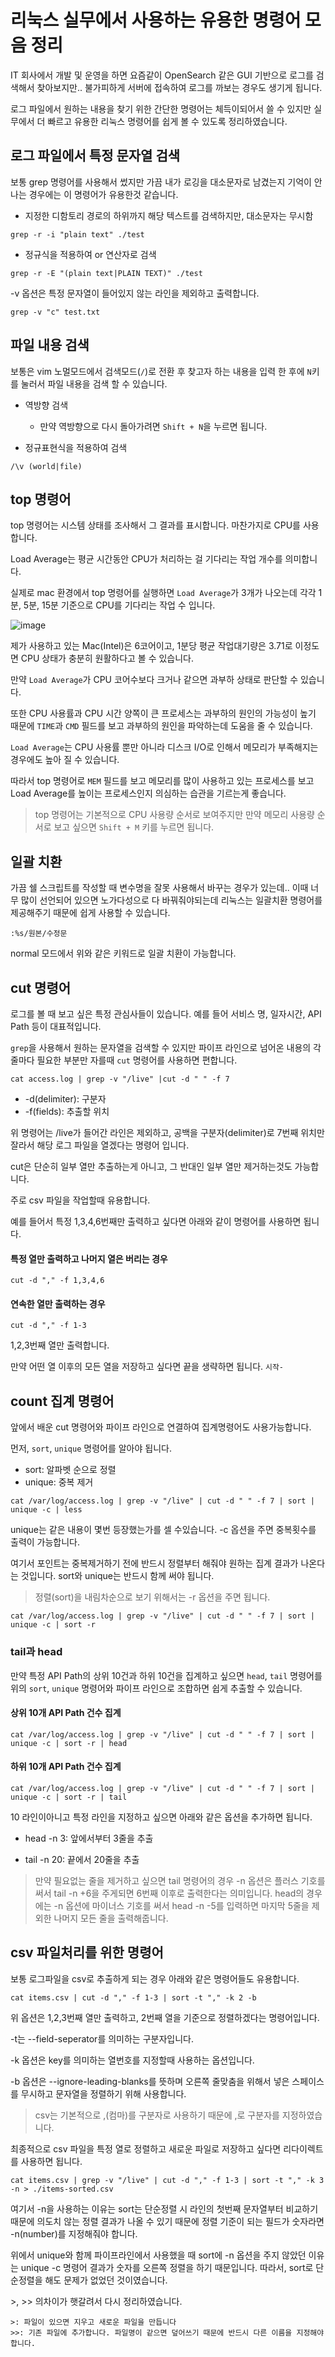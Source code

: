 # 리눅스 실무에서 사용하는 유용한 명령어 모음 정리

IT 회사에서 개발 및 운영을 하면 요즘같이 OpenSearch 같은 GUI 기반으로 로그를 검색해서 찾아보지만.. 불가피하게 서버에 접속하여 로그를 까보는 경우도 생기게 됩니다.

로그 파일에서 원하는 내용을 찾기 위한 간단한 명령어는 체득이되어서 쓸 수 있지만 실무에서 더 빠르고 유용한 리눅스 명령어를 쉽게 볼 수 있도록 정리하였습니다.


## 로그 파일에서 특정 문자열 검색

보통 grep 명령어를 사용해서 썼지만 가끔 내가 로깅을 대소문자로 남겼는지 기억이 안나는 경우에는 이 명령어가 유용한것 같습니다.


- 지정한 디함토리 경로의 하위까지 해당 텍스트를 검색하지만, 대소문자는 무시함

```
grep -r -i "plain text" ./test
```

- 정규식을 적용하여 or 연산자로 검색

```
grep -r -E "(plain text|PLAIN TEXT)" ./test
```

-v 옵션은 특정 문자열이 들어있지 않는 라인을 제외하고 출력합니다.

```
grep -v "c" test.txt
```

## 파일 내용 검색

보통은 vim 노멀모드에서 검색모드(`/`)로 전환 후 찾고자 하는 내용을 입력 한 후에 
`N`키를 눌러서 파일 내용을 검색 할 수 있습니다. 

- 역방향 검색
    - 만약 역방향으로 다시 돌아가려면 `Shift + N`을 누르면 됩니다.

- 정규표현식을 적용하여 검색

```
/\v (world|file)
```

## top 명령어

top 명령어는 시스템 상태를 조사해서 그 결과를 표시합니다. 마찬가지로 CPU를 사용합니다.

Load Average는 평균 시간동안 CPU가 처리하는 걸 기다리는 작업 개수를 의미합니다.

실제로 mac 환경에서 top 명령어를 실행하면 `Load Average`가 3개가 나오는데 각각 1분, 5분, 15분 기준으로 CPU를 기다리는 작업 수 입니다.

![image](https://user-images.githubusercontent.com/22395934/221343414-03095500-237f-48e8-9b8e-31502f160f0e.png)

제가 사용하고 있는 Mac(Intel)은 6코어이고, 1분당 평균 작업대기량은 3.71로 이정도면 CPU 상태가 충분히 원활하다고 볼 수 있습니다.

만약 `Load Average`가 CPU 코어수보다 크거나 같으면 과부하 상태로 판단할 수 있습니다.

또한 CPU 사용률과 CPU 시간 양쪽이 큰 프로세스는 과부하의 원인의 가능성이 높기 때문에 `TIME`과 `CMD` 필드를 보고 과부하의 원인을 파악하는데 도움을 줄 수 있습니다.

`Load Average`는 CPU 사용률 뿐만 아니라 디스크 I/O로 인해서 메모리가 부족해지는 경우에도 높아 질 수 있습니다. 

따라서 top 명령어로 `MEM` 필드를 보고 메모리를 많이 사용하고 있는 프로세스를 보고 Load Average를 높이는 프로세스인지 의심하는 습관을 기르는게 좋습니다.

> top 명령어는 기본적으로 CPU 사용량 순서로 보여주지만 만약 메모리 사용량 순서로 보고 싶으면 `Shift + M` 키를 누르면 됩니다.

## 일괄 치환

가끔 쉘 스크립트를 작성할 때 변수명을 잘못 사용해서 바꾸는 경우가 있는데.. 이때 너무 많이 선언되어 있으면 노가다성으로 다 바꿔줘야되는데 리눅스는 일괄치환 명령어를 제공해주기 때문에 쉽게 사용할 수 있습니다.

```
:%s/원본/수정문
```

normal 모드에서 위와 같은 키워드로 일괄 치환이 가능합니다.

## cut 명령어

로그를 볼 때 보고 싶은 특정 관심사들이 있습니다. 예를 들어 서비스 명, 일자시간, API Path 등이 대표적입니다.

`grep`을 사용해서 원하는 문자열을 검색할 수 있지만 파이프 라인으로 넘어온 내용의 각 줄마다 필요한 부분만 자를때 `cut` 명령어를 사용하면 편합니다.

```
cat access.log | grep -v "/live" |cut -d " " -f 7
```


- -d(delimiter): 구분자
- -f(fields): 추출할 위치

위 명령어는 /live가 들어간 라인은 제외하고, 공백을 구분자(delimiter)로 7번째 위치만 잘라서 해당 로그 파일을 열겠다는 명령어 입니다.

cut은 단순히 일부 열만 추출하는게 아니고, 그 반대인 일부 열만 제거하는것도 가능합니다.

주로 csv 파일을 작업할때 유용합니다.

예를 들어서 특정 1,3,4,6번째만 출력하고 싶다면
아래와 같이 명령어를 사용하면 됩니다.

#### 특정 열만 출력하고 나머지 열은 버리는 경우

```
cut -d "," -f 1,3,4,6
```

#### 연속한 열만 출력하는 경우

```
cut -d "," -f 1-3 
```
1,2,3번째 열만 출력합니다.

만약 어떤 열 이후의 모든 열을 저장하고 싶다면 끝을 생략하면 됩니다. `시작-`


## count 집계 명령어

앞에서 배운 cut 명령어와 파이프 라인으로 연결하여 집계명령어도 사용가능합니다.

먼저, `sort`, `unique` 명령어를 알아야 됩니다.

- sort: 알파벳 순으로 정렬
- unique: 중복 제거

```
cat /var/log/access.log | grep -v "/live" | cut -d " " -f 7 | sort | unique -c | less 
```

unique는 같은 내용이 몇번 등장했는가를 셀 수있습니다. -c 옵션을 주면 중복횟수를 출력이 가능합니다.

여기서 포인트는 중복제거하기 전에 반드시 정렬부터 해줘야 원하는 집계 결과가 나온다는 것입니다. sort와 unique는 반드시 함께 써야 됩니다.

> 정렬(sort)을 내림차순으로 보기 위해서는 -r 옵션을 주면 됩니다.

```
cat /var/log/access.log | grep -v "/live" | cut -d " " -f 7 | sort | unique -c | sort -r 
```

### tail과 head

만약 특정 API Path의 상위 10건과 하위 10건을 집계하고 싶으면 `head`, `tail` 명령어를 위의 `sort`, `unique` 명령어와 파이프 라인으로 조합하면 쉽게 추출할 수 있습니다.


#### 상위 10개 API Path 건수 집계

```
cat /var/log/access.log | grep -v "/live" | cut -d " " -f 7 | sort | unique -c | sort -r | head
```

#### 하위 10개 API Path 건수 집계

```
cat /var/log/access.log | grep -v "/live" | cut -d " " -f 7 | sort | unique -c | sort -r | tail
```

10 라인이아니고 특정 라인을 지정하고 싶으면 아래와 같은 옵션을 추가하면 됩니다.

- head -n 3: 앞에서부터 3줄을 추출

- tail -n 20: 끝에서 20줄을 추출

> 만약 필요없는 줄을 제거하고 싶으면 tail 명령어의 경우 -n 옵션은 플러스 기호를 써서 tail -n +6을 주게되면 6번째 이후로 출력한다는 의미입니다. head의 경우에는 -n 옵션에 마이너스 기호를 써서 head -n -5를 입력하면 마지막 5줄을 제외한 나머지 모든 줄을 출력해줍니다.


## csv 파일처리를 위한 명령어

보통 로그파일을 csv로 추출하게 되는 경우 아래와 같은 명령어들도 유용합니다.

```
cat items.csv | cut -d "," -f 1-3 | sort -t "," -k 2 -b
```

위 옵션은 1,2,3번째 열만 출력하고, 2번째 열을 기준으로 정렬하겠다는 명령어입니다.

-t는 --field-seperator를 의미하는 구분자입니다. 

-k 옵션은 key를 의미하는 열번호를 지정할때 사용하는 옵션입니다.

-b 옵션은 --ignore-leading-blanks를 뜻하며 오른쪽 줄맞춤을 위해서 넣은 스페이스를 무시하고 문자열을 정렬하기 위해 사용합니다.

> csv는 기본적으로 ,(컴마)를 구분자로 사용하기 때문에 ,로 구분자를 지정하였습니다.

최종적으로 csv 파일을 특정 열로 정렬하고 새로운 파일로 저장하고 싶다면 리다이렉트를 사용하면 됩니다.

```
cat items.csv | grep -v "/live" | cut -d "," -f 1-3 | sort -t "," -k 3 -n > ./items-sorted.csv
```

여기서 -n을 사용하는 이유는 sort는 단순정렬 시 라인의 첫번째 문자열부터 비교하기 때문에 의도치 않는 정렬 결과가 나올 수 있기 때문에 정렬 기준이 되는 필드가 숫자라면 -n(number)를 지정해줘야 합니다.

위에서 unique와 함께 파이프라인에서 사용했을 때 sort에 -n 옵션을 주지 않았던 이유는 unique -c 명령어 결과가 숫자를 오른쪽 정렬을 하기 때문입니다. 
따라서, sort로 단순정렬을 해도 문제가 없었던 것이였습니다.


\>, \>> 의차이가 햇갈려서 다시 정리하였습니다.

```
>: 파일이 있으면 지우고 새로운 파일을 만듭니다
>>: 기존 파일에 추가합니다. 파일명이 같으면 덮어쓰기 때문에 반드시 다른 이름을 지정해야합니다.
```
